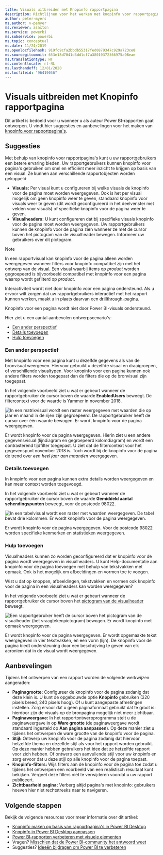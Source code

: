 ```yaml
---
title: Visuals uitbreiden met Knopinfo rapportpagina
description: Richtlijnen voor het werken met knopinfo voor rapportpagina's.
author: peter-myers
ms.author: v-pemyer
ms.reviewer: asaxton
ms.service: powerbi
ms.subservice: powerbi
ms.topic: conceptual
ms.date: 11/24/2019
ms.openlocfilehash: 919fc9cfa2bbdb55317fed0879347c929a723ce8
ms.sourcegitcommit: 653e18d7041d3dd1cf7a38010372366975a98eae
ms.translationtype: HT
ms.contentlocale: nl-NL
ms.lasthandoff: 12/01/2020
ms.locfileid: "96419056"
---
```

# <a name="extend-visuals-with-report-page-tooltips"></a>Visuals uitbreiden met Knopinfo rapportpagina

Dit artikel is bedoeld voor u wanneer u als auteur Power BI-rapporten gaat ontwerpen. U vindt hier suggesties en aanbevelingen voor het maken van [knopinfo voor rapportpagina's](../create-reports/desktop-tooltips.md).

## <a name="suggestions"></a>Suggesties

Met behulp van knopinfo voor rapportpagina's kunt u uw rapportgebruikers een betere ervaring bieden. Uw rapportgebruikers kunnen knopinfo voor pagina's gebruiken om snel en efficiënt meer inzicht te krijgen op basis van een visual. Ze kunnen aan verschillende rapportobjecten worden gekoppeld:

- **Visuals:** Per visual kunt u configureren bij welke visuals de knopinfo voor de pagina moet worden weergegeven. Ook is het per visual mogelijk om geen knopinfo weer te geven, standaard knopinfo voor visuals weer te geven (dit wordt geconfigureerd in het deelvenster met velden voor visuals) of specifieke knopinfo voor de pagina weer te geven.
- **Visualheaders:** U kunt configureren dat bij specifieke visuals knopinfo voor de pagina moet worden weergegeven. Uw rapportgebruikers kunnen de knopinfo voor de pagina zien wanneer ze met de cursor boven het pictogram van de visualheader bewegen. Informeer uw gebruikers over dit pictogram.

> [!NOTE]
> In een rapportvisual kan knopinfo voor de pagina alleen worden weergegeven wanneer filters voor knopinfo compatibel zijn met het ontwerp van de visual. Een visual waarbij items op _product_ worden gegroepeerd is bijvoorbeeld compatibel met knopinfo voor een pagina waarop wordt gefilterd op _product_.
>
> Interactiviteit wordt niet door knopinfo voor een pagina ondersteund. Als u ervoor wilt zorgen dat uw rapportgebruikers interactief met het rapport kunnen werken, maakt u in plaats daarvan een [drillthrough-pagina](../create-reports/desktop-drillthrough.md).
>
> Knopinfo voor een pagina wordt niet door Power BI-visuals ondersteund.

Hier ziet u een aantal aanbevolen ontwerpscenario's:

- [Een ander perspectief](#different-perspective)
- [Details toevoegen](#add-detail)
- [Hulp toevoegen](#add-help)

### <a name="different-perspective"></a>Een ander perspectief

Met knopinfo voor een pagina kunt u dezelfde gegevens als van de bronvisual weergeven. Hiervoor gebruikt u dezelfde visual en draaigroepen, of verschillende visualtypen. Voor knopinfo voor een pagina kunnen ook andere filters worden toegepast dan de filters die op de bronvisual zijn toegepast.

In het volgende voorbeeld ziet u wat er gebeurt wanneer de rapportgebruiker de cursor boven de waarde **EnabledUsers** beweegt. De filtercontext voor de waarde is Yammer in november 2018.

![In een matrixvisual wordt een raster weergegeven met waarden die op jaar en maand in de rijen zijn gegroepeerd. De rapportgebruiker heeft de cursor over één waarde bewogen. Er wordt knopinfo voor de pagina weergegeven.](media/report-page-tooltips/suggestion-different-perspective.png)

Er wordt knopinfo voor de pagina weergegeven. Hierin ziet u een andere gegevensvisual (lijndiagram en gegroepeerd kolomdiagram) en wordt een contrasterend tijdfilter toegepast. U ziet dat de filtercontext voor het gegevenspunt november 2018 is. Toch wordt bij de knopinfo voor de pagina de trend over _een heel jaar aan maanden_ weergegeven.

### <a name="add-detail"></a>Details toevoegen

In knopinfo voor een pagina kunnen extra details worden weergegeven en kan meer context worden toegevoegd.

In het volgende voorbeeld ziet u wat er gebeurt wanneer de rapportgebruiker de cursor boven de waarde **Gemiddeld aantal schendingspunten** beweegt, voor de postcode 98022.

![In een tabelvisual wordt een raster met waarden weergegeven. De tabel bevat drie kolommen. Er wordt knopinfo voor de pagina weergegeven.](media/report-page-tooltips/suggestion-add-details.png)

Er wordt knopinfo voor de pagina weergegeven. Voor de postcode 98022 worden specifieke kenmerken en statistieken weergegeven.

### <a name="add-help"></a>Hulp toevoegen

Visualheaders kunnen zo worden geconfigureerd dat er knopinfo voor de pagina wordt weergegeven in visualheaders. U kunt Help-documentatie aan knopinfo voor de pagina toevoegen met behulp van tekstvakken met opmaak. Ook is het mogelijk om afbeeldingen en vormen toe te voegen.

Wist u dat op knoppen, afbeeldingen, tekstvakken en vormen ook knopinfo voor de pagina in een visualheaders kan worden weergegeven?

In het volgende voorbeeld ziet u wat er gebeurt wanneer de rapportgebruiker de cursor boven het [pictogram van de visualheader](../create-reports/desktop-visual-elements-for-reports.md) beweegt.

![Een rapportgebruiker heeft de cursor boven het pictogram van de visualheader (het vraagtekenpictogram) bewogen. Er wordt knopinfo met opmaak weergegeven.](media/report-page-tooltips/suggestion-add-help.png)

Er wordt knopinfo voor de pagina weergegeven. Er wordt opgemaakte tekst weergegeven in vier tekstvakken, en een vorm (lijn). De knopinfo voor de pagina biedt ondersteuning door een beschrijving te geven van elk acroniem dat in de visual wordt weergegeven.

## <a name="recommendations"></a>Aanbevelingen

Tijdens het ontwerpen van een rapport worden de volgende werkwijzen aangeraden:

- **Paginagrootte:** Configureer de knopinfo voor de pagina zodanig dat deze klein is. U kunt de opgebouwde optie **Knopinfo** gebruiken (320 pixels breed, 240 pixels hoog). Of u kunt aangepaste afmetingen instellen. Zorg ervoor dat u geen paginaformaat gebruikt dat te groot is: hierdoor zijn de visuals op de bronpagina mogelijk niet meer zichtbaar.
- **Paginaweergave:** In het rapportontwerpprogramma stelt u de paginaweergave in op **Ware grootte** (de paginaweergave wordt standaard ingesteld op **Aan pagina aanpassen**). Op deze manier ziet u tijdens het ontwerpen de ware grootte van de knopinfo voor de pagina.
- **Stijl:** Ontwerp uw knopinfo voor de pagina zodanig dat hiervoor hetzelfde thema en dezelfde stijl als voor het rapport worden gebruikt. Op deze manier hebben gebruikers het idee dat ze hetzelfde rapport voor zich hebben. Of ontwerp een aanvullende stijl voor uw knopinfo en zorg ervoor dat u deze stijl op alle knopinfo voor de pagina toepast.
- **Knopinfo-filters:** Wijs filters aan de knopinfo voor de pagina toe zodat u tijdens het ontwerpen een voorbeeld van een realistisch resultaat kunt bekijken. Vergeet deze filters niet te verwijderen voordat u uw rapport publiceert.
- **Zichtbaarheid pagina:** Verberg altijd pagina's met knopinfo: gebruikers hoeven hier niet rechtstreeks naar te navigeren.

## <a name="next-steps"></a>Volgende stappen

Bekijk de volgende resources voor meer informatie over dit artikel:

- [Knopinfo maken op basis van rapportpagina's in Power BI Desktop](../create-reports/desktop-tooltips.md)
- [Knopinfo in Power BI Desktop aanpassen](../create-reports/desktop-custom-tooltips.md)
- [Power BI-rapporten verbeteren met visuele elementen](../create-reports/desktop-visual-elements-for-reports.md)
- Vragen? [Misschien dat de Power BI-community het antwoord weet](https://community.powerbi.com/)
- Suggesties? [Ideeën bijdragen om Power BI te verbeteren](https://ideas.powerbi.com/)

